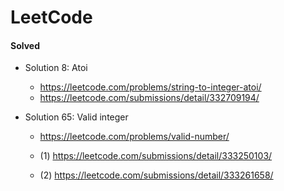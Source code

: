 # LeetCode

#### Solved
* Solution 8: Atoi 
    - https://leetcode.com/problems/string-to-integer-atoi/
    - https://leetcode.com/submissions/detail/332709194/

* Solution 65: Valid integer
    - https://leetcode.com/problems/valid-number/
    
    - (1) https://leetcode.com/submissions/detail/333250103/
    - (2) https://leetcode.com/submissions/detail/333261658/ 